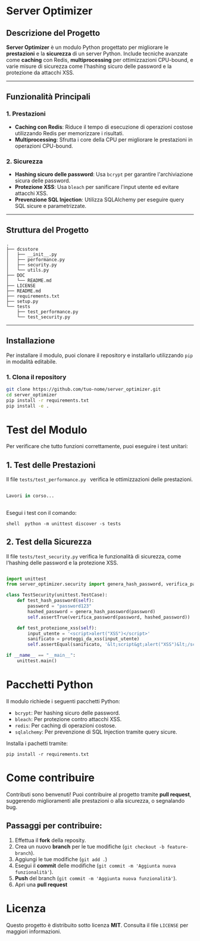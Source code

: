 # Server Optimizer

## Descrizione del Progetto

**Server Optimizer** è un modulo Python progettato per migliorare le **prestazioni** e la **sicurezza** di un server Python. Include tecniche avanzate come **caching** con Redis, **multiprocessing** per ottimizzazioni CPU-bound, e varie misure di sicurezza come l'hashing sicuro delle password e la protezione da attacchi XSS.

---

## Funzionalità Principali

### 1. Prestazioni
- **Caching con Redis**: Riduce il tempo di esecuzione di operazioni costose utilizzando Redis per memorizzare i risultati.
- **Multiprocessing**: Sfrutta i core della CPU per migliorare le prestazioni in operazioni CPU-bound.

### 2. Sicurezza
- **Hashing sicuro delle password**: Usa `bcrypt` per garantire l'archiviazione sicura delle password.
- **Protezione XSS**: Usa `bleach` per sanificare l'input utente ed evitare attacchi XSS.
- **Prevenzione SQL Injection**: Utilizza SQLAlchemy per eseguire query SQL sicure e parametrizzate.

---

## Struttura del Progetto

```
.
├── dcsstore
│   ├── __init__.py
│   ├── performance.py
│   ├── security.py
│   └── utils.py
├── DOC
│   └── README.md
├── LICENSE
├── README.md
├── requirements.txt
├── setup.py
└── tests
    ├── test_performance.py
    └── test_security.py
```

---

## Installazione

Per installare il modulo, puoi clonare il repository e installarlo utilizzando `pip` in modalità editabile.

### 1. Clona il repository

```bash
git clone https://github.com/tuo-nome/server_optimizer.git
cd server_optimizer
pip install -r requirements.txt
pip install -e .
```

# Test del Modulo

Per verificare che tutto funzioni correttamente, puoi eseguire i test unitari:

## 1. Test delle Prestazioni

Il file ```tests/test_performance.py ```
 verifica le ottimizzazioni delle prestazioni.
 
```python
 
Lavori in corso...
    
```

Esegui i test con il comando:

```shell  python -m unittest discover -s tests```

## 2. Test della Sicurezza

Il file ```tests/test_security.py``` verifica le funzionalità di sicurezza, come l'hashing delle password e la protezione XSS.

```python

import unittest
from server_optimizer.security import genera_hash_password, verifica_password, proteggi_da_xss

class TestSecurity(unittest.TestCase):
    def test_hash_password(self):
        password = "password123"
        hashed_password = genera_hash_password(password)
        self.assertTrue(verifica_password(password, hashed_password))

    def test_protezione_xss(self):
        input_utente = '<script>alert("XSS")</script>'
        sanificato = proteggi_da_xss(input_utente)
        self.assertEqual(sanificato, '&lt;script&gt;alert("XSS")&lt;/script&gt;')

if __name__ == "__main__":
    unittest.main()

```

# Pacchetti Python

Il modulo richiede i seguenti pacchetti Python:

- ```bcrypt```: Per hashing sicuro delle password.
- ```bleach```: Per protezione contro attacchi XSS.
- ```redis```: Per caching di operazioni costose.
- ```sqlalchemy```: Per prevenzione di SQL Injection tramite query sicure.

Installa i pachetti tramite: 

```shell
pip install -r requirements.txt

```

# Come contribuire

Contributi sono benvenuti! Puoi contribuire al progetto tramite **pull request**, suggerendo miglioramenti alle prestazioni o alla sicurezza, o segnalando bug.

## Passaggi per contribuire:

1. Effettua il **fork** della reposity.
2. Crea un nuovo **branch** per le tue modifiche (```git checkout -b feature-branch```).
3. Aggiungi le tue modifiche (```git add .```)
4. Esegui il **commit** delle modifiche (```git commit -m 'Aggiunta nuova funzionalità'```).
5. **Push** del branch (```git commit -m 'Aggiunta nuova funzionalità'```).
6. Apri una **pull request**

# Licenza

Questo progetto è distribuito sotto licenza **MIT**. Consulta il file ```LICENSE``` per maggiori informazioni.
